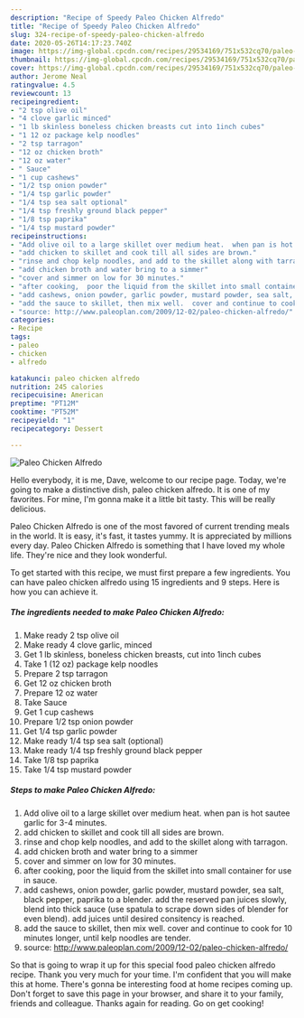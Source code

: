 ```yaml
---
description: "Recipe of Speedy Paleo Chicken Alfredo"
title: "Recipe of Speedy Paleo Chicken Alfredo"
slug: 324-recipe-of-speedy-paleo-chicken-alfredo
date: 2020-05-26T14:17:23.740Z
image: https://img-global.cpcdn.com/recipes/29534169/751x532cq70/paleo-chicken-alfredo-recipe-main-photo.jpg
thumbnail: https://img-global.cpcdn.com/recipes/29534169/751x532cq70/paleo-chicken-alfredo-recipe-main-photo.jpg
cover: https://img-global.cpcdn.com/recipes/29534169/751x532cq70/paleo-chicken-alfredo-recipe-main-photo.jpg
author: Jerome Neal
ratingvalue: 4.5
reviewcount: 13
recipeingredient:
- "2 tsp olive oil"
- "4 clove garlic minced"
- "1 lb skinless boneless chicken breasts cut into 1inch cubes"
- "1 12 oz package kelp noodles"
- "2 tsp tarragon"
- "12 oz chicken broth"
- "12 oz water"
- " Sauce"
- "1 cup cashews"
- "1/2 tsp onion powder"
- "1/4 tsp garlic powder"
- "1/4 tsp sea salt optional"
- "1/4 tsp freshly ground black pepper"
- "1/8 tsp paprika"
- "1/4 tsp mustard powder"
recipeinstructions:
- "Add olive oil to a large skillet over medium heat.  when pan is hot sautee garlic for 3-4 minutes."
- "add chicken to skillet and cook till all sides are brown."
- "rinse and chop kelp noodles, and add to the skillet along with tarragon."
- "add chicken broth and water bring to a simmer"
- "cover and simmer on low for 30 minutes."
- "after cooking,  poor the liquid from the skillet into small container for use in sauce."
- "add cashews, onion powder, garlic powder, mustard powder, sea salt, black pepper, paprika to a blender.  add the reserved pan juices slowly, blend into thick sauce (use spatula to scrape down sides of blender for even blend). add juices until desired consitency is reached."
- "add the sauce to skillet, then mix well.  cover and continue to cook for 10 minutes longer, until kelp noodles are tender."
- "source: http://www.paleoplan.com/2009/12-02/paleo-chicken-alfredo/"
categories:
- Recipe
tags:
- paleo
- chicken
- alfredo

katakunci: paleo chicken alfredo 
nutrition: 245 calories
recipecuisine: American
preptime: "PT12M"
cooktime: "PT52M"
recipeyield: "1"
recipecategory: Dessert

---
```



![Paleo Chicken Alfredo](https://img-global.cpcdn.com/recipes/29534169/751x532cq70/paleo-chicken-alfredo-recipe-main-photo.jpg)

Hello everybody, it is me, Dave, welcome to our recipe page. Today, we're going to make a distinctive dish, paleo chicken alfredo. It is one of my favorites. For mine, I'm gonna make it a little bit tasty. This will be really delicious.

Paleo Chicken Alfredo is one of the most favored of current trending meals in the world. It is easy, it's fast, it tastes yummy. It is appreciated by millions every day. Paleo Chicken Alfredo is something that I have loved my whole life. They're nice and they look wonderful.




To get started with this recipe, we must first prepare a few ingredients. You can have paleo chicken alfredo using 15 ingredients and 9 steps. Here is how you can achieve it.

<!--inarticleads1-->

##### The ingredients needed to make Paleo Chicken Alfredo:

1. Make ready 2 tsp olive oil
1. Make ready 4 clove garlic, minced
1. Get 1 lb skinless, boneless chicken breasts, cut into 1inch cubes
1. Take 1 (12 oz) package kelp noodles
1. Prepare 2 tsp tarragon
1. Get 12 oz chicken broth
1. Prepare 12 oz water
1. Take  Sauce
1. Get 1 cup cashews
1. Prepare 1/2 tsp onion powder
1. Get 1/4 tsp garlic powder
1. Make ready 1/4 tsp sea salt (optional)
1. Make ready 1/4 tsp freshly ground black pepper
1. Take 1/8 tsp paprika
1. Take 1/4 tsp mustard powder




<!--inarticleads2-->

##### Steps to make Paleo Chicken Alfredo:

1. Add olive oil to a large skillet over medium heat.  when pan is hot sautee garlic for 3-4 minutes.
1. add chicken to skillet and cook till all sides are brown.
1. rinse and chop kelp noodles, and add to the skillet along with tarragon.
1. add chicken broth and water bring to a simmer
1. cover and simmer on low for 30 minutes.
1. after cooking,  poor the liquid from the skillet into small container for use in sauce.
1. add cashews, onion powder, garlic powder, mustard powder, sea salt, black pepper, paprika to a blender.  add the reserved pan juices slowly, blend into thick sauce (use spatula to scrape down sides of blender for even blend). add juices until desired consitency is reached.
1. add the sauce to skillet, then mix well.  cover and continue to cook for 10 minutes longer, until kelp noodles are tender.
1. source: http://www.paleoplan.com/2009/12-02/paleo-chicken-alfredo/




So that is going to wrap it up for this special food paleo chicken alfredo recipe. Thank you very much for your time. I'm confident that you will make this at home. There's gonna be interesting food at home recipes coming up. Don't forget to save this page in your browser, and share it to your family, friends and colleague. Thanks again for reading. Go on get cooking!
